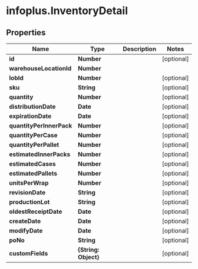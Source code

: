 # infoplus.InventoryDetail

## Properties
Name | Type | Description | Notes
------------ | ------------- | ------------- | -------------
**id** | **Number** |  | [optional] 
**warehouseLocationId** | **Number** |  | 
**lobId** | **Number** |  | [optional] 
**sku** | **String** |  | [optional] 
**quantity** | **Number** |  | [optional] 
**distributionDate** | **Date** |  | [optional] 
**expirationDate** | **Date** |  | [optional] 
**quantityPerInnerPack** | **Number** |  | [optional] 
**quantityPerCase** | **Number** |  | [optional] 
**quantityPerPallet** | **Number** |  | [optional] 
**estimatedInnerPacks** | **Number** |  | [optional] 
**estimatedCases** | **Number** |  | [optional] 
**estimatedPallets** | **Number** |  | [optional] 
**unitsPerWrap** | **Number** |  | [optional] 
**revisionDate** | **String** |  | [optional] 
**productionLot** | **String** |  | [optional] 
**oldestReceiptDate** | **Date** |  | [optional] 
**createDate** | **Date** |  | [optional] 
**modifyDate** | **Date** |  | [optional] 
**poNo** | **String** |  | [optional] 
**customFields** | **{String: Object}** |  | [optional] 


